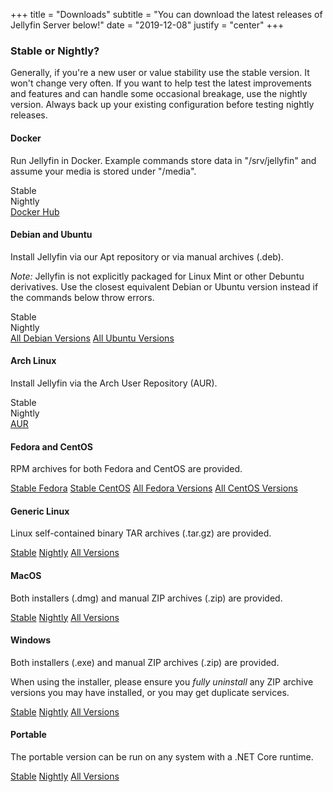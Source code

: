 +++
title = "Downloads"
subtitle = "You can download the latest releases of Jellyfin Server below!"
date = "2019-12-08"
justify = "center"
+++

<div class="text-container">
    <h3 class="page__main__title">Stable or Nightly?</h3>
    <p>Generally, if you're a new user or value stability use the stable version. It won't change
        very often. If you want to help test the latest improvements and features and can handle some occasional
        breakage, use the nightly version. Always back up your existing configuration before testing nightly releases.</p>
    <div class="docker">
        <h4>Docker</h4>
        <p>Run Jellyfin in Docker. Example commands store data in "/srv/jellyfin" and assume your media is stored under
            "/media".</p>
        <p>
            <div class="button button__accent" id="docker_stable_button">Stable</div>
            <div class="button button__accent" id="docker_nightly_button">Nightly</div>
            <a href="https://hub.docker.com/r/jellyfin/jellyfin/" class="button button__accent">Docker Hub</a>
        </p>
        <script type="text/javascript">
            document.getElementById("docker_stable_button").onclick = function () {
                if (document.getElementById("docker_nightly").style.display == 'block') {
                    document.getElementById("docker_nightly").style.display = "none";
                }
                if (document.getElementById("docker_stable").style.display == 'none') {
                    document.getElementById("docker_stable").style.display = "block";
                } else {
                    document.getElementById("docker_stable").style.display = "none";
                }
            }
            document.getElementById("docker_nightly_button").onclick = function () {
                if (document.getElementById("docker_stable").style.display == 'block') {
                    document.getElementById("docker_stable").style.display = "none";
                }
                if (document.getElementById("docker_nightly").style.display == 'none') {
                    document.getElementById("docker_nightly").style.display = "block";
                } else {
                    document.getElementById("docker_nightly").style.display = "none";
                }
            }
        </script>
        <div id="docker_stable" style="display:none;">
            <pre><code>docker pull jellyfin/jellyfin:latest
mkdir -p /srv/jellyfin/{config,cache}
docker run -d -v /srv/jellyfin/config:/config -v /srv/jellyfin/cache:/cache -v /media:/media --net=host jellyfin/jellyfin:latest</pre>
            </code>
        </div>
        <div id="docker_nightly" style="display:none;">
            <pre><code>docker pull jellyfin/jellyfin:nightly
mkdir -p /srv/jellyfin/{config,cache}
docker run -d -v /srv/jellyfin/config:/config -v /srv/jellyfin/cache:/cache -v /media:/media --net=host jellyfin/jellyfin:nightly</pre>
            </code>
        </div>
    </div>
    <div class="debian">
        <h4>Debian and Ubuntu</h4>
        <p>Install Jellyfin via our Apt repository or via manual archives (.deb).</p>
        <p><i>Note:</i> Jellyfin is not explicitly packaged for Linux Mint or other Debuntu derivatives. Use the closest
            equivalent Debian or Ubuntu version instead if the commands below throw errors.</p>
        <p>
            <div class="button button__accent" id="deb_repo_stable_button">Stable</div>
            <div class="button button__accent" id="deb_repo_nightly_button">Nightly</div>
            <a href="https://repo.jellyfin.org/releases/server/debian/versions" class="button button__accent">All Debian
                Versions</a>
            <a href="https://repo.jellyfin.org/releases/server/ubuntu/versions" class="button button__accent">All Ubuntu
                Versions</a>
        </p>
        <script type="text/javascript">
            document.getElementById("deb_repo_stable_button").onclick = function () {
                if (document.getElementById("deb_repo_nightly").style.display == 'block') {
                    document.getElementById("deb_repo_nightly").style.display = "none";
                }
                if (document.getElementById("deb_repo_stable").style.display == 'none') {
                    document.getElementById("deb_repo_stable").style.display = "block";
                } else {
                    document.getElementById("deb_repo_stable").style.display = "none";
                }
            }
            document.getElementById("deb_repo_nightly_button").onclick = function () {
                if (document.getElementById("deb_repo_stable").style.display == 'block') {
                    document.getElementById("deb_repo_stable").style.display = "none";
                }
                if (document.getElementById("deb_repo_nightly").style.display == 'none') {
                    document.getElementById("deb_repo_nightly").style.display = "block";
                } else {
                    document.getElementById("deb_repo_nightly").style.display = "none";
                }
            }
        </script>
        <div id="deb_repo_stable" style="display:none;">
            <pre><code>sudo apt install apt-transport-https
wget -O - https://repo.jellyfin.org/jellyfin_team.gpg.key | sudo apt-key add -
echo "deb [arch=$( dpkg --print-architecture )] https://repo.jellyfin.org/$( awk -F'=' '/^ID=/{ print $NF }' /etc/os-release ) $( awk -F'=' '/^VERSION_CODENAME=/{ print $NF }' /etc/os-release ) main" | sudo tee /etc/apt/sources.list.d/jellyfin.list
sudo apt update
sudo apt install jellyfin</code></pre>
        </div>
        <div id="deb_repo_nightly" style="display:none;">
            <pre><code>sudo apt install apt-transport-https
wget -O - https://repo.jellyfin.org/jellyfin_team.gpg.key | sudo apt-key add -
echo "deb [arch=$( dpkg --print-architecture )] https://repo.jellyfin.org/$( awk -F'=' '/^ID=/{ print $NF }' /etc/os-release ) $( awk -F'=' '/^VERSION_CODENAME=/{ print $NF }' /etc/os-release ) main" | sudo tee /etc/apt/sources.list.d/jellyfin.list
sudo apt update
sudo apt install jellyfin-nightly</code></pre>
        </div>
    </div>
    <div class="arch">
        <h4>Arch Linux</h4>
        <p>Install Jellyfin via the Arch User Repository (AUR).</p>
        <p>
            <div class="button button__accent" id="arch_aur_stable_button">Stable</div>
            <div class="button button__accent" id="arch_aur_nightly_button">Nightly</div>
            <a href="https://aur.archlinux.org/packages/?K=jellyfin" class="button button__accent">AUR</a>
        </p>
        <script type="text/javascript">
            document.getElementById("arch_aur_stable_button").onclick = function () {
                if (document.getElementById("arch_aur_nightly").style.display == 'block') {
                    document.getElementById("arch_aur_nightly").style.display = "none";
                }
                if (document.getElementById("arch_aur_stable").style.display == 'none') {
                    document.getElementById("arch_aur_stable").style.display = "block";
                } else {
                    document.getElementById("arch_aur_stable").style.display = "none";
                }
            }
            document.getElementById("arch_aur_nightly_button").onclick = function () {
                if (document.getElementById("arch_aur_stable").style.display == 'block') {
                    document.getElementById("arch_aur_stable").style.display = "none";
                }
                if (document.getElementById("arch_aur_nightly").style.display == 'none') {
                    document.getElementById("arch_aur_nightly").style.display = "block";
                } else {
                    document.getElementById("arch_aur_nightly").style.display = "none";
                }
            }
        </script>
        <div id="arch_aur_stable" style="display:none;">
            <pre><code>git clone https://aur.archlinux.org/jellyfin.git
cd jellyfin
makepkg -si</code></pre>
        </div>
        <div id="arch_aur_nightly" style="display:none;">
            <pre><code>git clone https://aur.archlinux.org/jellyfin-git.git
cd jellyfin-git
makepkg -si</code></pre>
        </div>
    </div>
    <div class="fedora">
        <h4>Fedora and CentOS</h4>
        <p>RPM archives for both Fedora and CentOS are provided.</p>
        <p>
            <a href="https://repo.jellyfin.org/releases/server/fedora" class="button button__accent">Stable Fedora</a>
            <a href="https://repo.jellyfin.org/releases/server/centos" class="button button__accent">Stable CentOS</a>
            <a href="https://repo.jellyfin.org/releases/server/fedora/versions" class="button button__accent">All Fedora
                Versions</a>
            <a href="https://repo.jellyfin.org/releases/server/centos/versions" class="button button__accent">All CentOS
                Versions</a>
        </p>
    </div>
    <div class="linux">
        <h4>Generic Linux</h4>
        <p>Linux self-contained binary TAR archives (.tar.gz) are provided.</p>
        <p>
            <a href="https://repo.jellyfin.org/releases/server/linux/stable" class="button button__accent">Stable</a>
            <a href="https://repo.jellyfin.org/releases/server/linux/nightly" class="button button__accent">Nightly</a>
            <a href="https://repo.jellyfin.org/releases/server/linux/versions" class="button button__accent">All
                Versions</a>
        </p>
    </div>
    <div class="macos">
        <h4>MacOS</h4>
        <p>Both installers (.dmg) and manual ZIP archives (.zip) are provided.</p>
        <p>
            <a href="https://repo.jellyfin.org/releases/server/macos/stable" class="button button__accent">Stable</a>
            <a href="https://repo.jellyfin.org/releases/server/macos/nightly" class="button button__accent">Nightly</a>
            <a href="https://repo.jellyfin.org/releases/server/macos/versions" class="button button__accent">All
                Versions</a>
        </p>
    </div>
    <div class="windows">
        <h4>Windows</h4>
        <p>Both installers (.exe) and manual ZIP archives (.zip) are provided.</p>
        <p>When using the installer, please ensure you <i>fully uninstall</i> any ZIP archive versions you may have
            installed, or you may get duplicate services.
            <p>
                <a href="https://repo.jellyfin.org/releases/server/windows/stable"
                    class="button button__accent">Stable</a>
                <a href="https://repo.jellyfin.org/releases/server/windows/nightly"
                    class="button button__accent">Nightly</a>
                <a href="https://repo.jellyfin.org/releases/server/windows/versions" class="button button__accent">All
                    Versions</a>
            </p>
    </div>
    <div class="portable">
        <h4>Portable</h4>
        <p>The portable version can be run on any system with a .NET Core runtime.</p>
        <p>
            <a href="https://repo.jellyfin.org/releases/server/portable/stable" class="button button__accent">Stable</a>
            <a href="https://repo.jellyfin.org/releases/server/portable/nightly"
                class="button button__accent">Nightly</a>
            <a href="https://repo.jellyfin.org/releases/server/portable/versions" class="button button__accent">All
                Versions</a>
        </p>
    </div>
